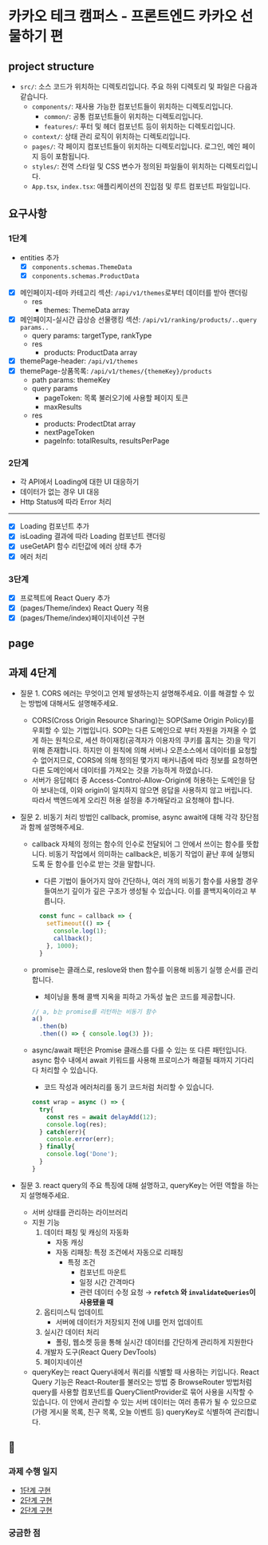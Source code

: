 # 카카오 테크 캠퍼스 - 프론트엔드 카카오 선물하기 편

## project structure

- `src/`: 소스 코드가 위치하는 디렉토리입니다. 주요 하위 디렉토리 및 파일은 다음과 같습니다.
  - `components/`: 재사용 가능한 컴포넌트들이 위치하는 디렉토리입니다.
    - `common/`: 공통 컴포넌트들이 위치하는 디렉토리입니다.
    - `features/`: 푸터 및 헤더 컴포넌트 등이 위치하는 디렉토리입니다.
  - `context/`: 상태 관리 로직이 위치하는 디렉토리입니다.
  - `pages/`: 각 페이지 컴포넌트들이 위치하는 디렉토리입니다. 로그인, 메인 페이지 등이 포함됩니다.
  - `styles/`: 전역 스타일 및 CSS 변수가 정의된 파일들이 위치하는 디렉토리입니다.
  - `App.tsx`, `index.tsx`: 애플리케이션의 진입점 및 루트 컴포넌트 파일입니다.

## 요구사항

### 1단계

- entities 추가
  - [x] `components.schemas.ThemeData`
  - [x] `conponents.schemas.ProductData`
- [x] 메인페이지-테마 카테고리 섹션: `/api/v1/themes`로부터 데이터를 받아 랜더링
  - res
    - themes: ThemeData array
- [x] 메인페이지-실시간 급상승 선물랭킹 섹션: `/api/v1/ranking/products/..query params..`
  - query params: targetType, rankType
  - res
    - products: ProductData array
- [x] themePage-header: `/api/v1/themes`
- [x] themePage-상품목록: `/api/v1/themes/{themeKey}/products`
  - path params: themeKey
  - query params
    - pageToken: 목록 불러오기에 사용할 페이지 토큰
    - maxResults
  - res
    - products: ProdectDtat array
    - nextPageToken
    - pageInfo: totalResults, resultsPerPage

### 2단계

- 각 API에서 Loading에 대한 UI 대응하기
- 데이터가 없는 경우 UI 대응
- Http Status에 따라 Error 처리

---

- [x] Loading 컴포넌트 추가
- [x] isLoading 결과에 따라 Loading 컴포넌트 랜더링
- [x] useGetAPI 함수 리턴값에 에러 상태 추가
- [x] 에러 처리

### 3단계

- [x] 프로젝트에 React Query 추가
- [x] (pages/Theme/index) React Query 적용
- [x] (pages/Theme/index)페이지네이션 구현

## page

## 과제 4단계

- 질문 1. CORS 에러는 무엇이고 언제 발생하는지 설명해주세요. 이를 해결할 수 있는 방법에 대해서도 설명해주세요.
  - CORS(Cross Origin Resource Sharing)는 SOP(Same Origin Policy)를 우회할 수 있는 기법입니다. SOP는 다른 도메인으로 부터 자원을 가져올 수 없게 하는 원칙으로, 세션 하이재킹(공격자가 이용자의 쿠키를 훔치는 것)을 막기 위해 존재합니다. 하지만 이 원칙에 의해 서버나 오픈소스에서 데이터를 요청할 수 없어지므로, CORS에 의해 정의된 몇가지 매커니즘에 따라 정보를 요청하면 다른 도메인에서 데이터를 가져오는 것을 가능하게 하였습니다.
  - 서버가 응답헤더 중 Access-Control-Allow-Origin에 허용하는 도메인을 담아 보내는데, 이와 origin이 일치하지 않으면 응답을 사용하지 않고 버립니다. 따라서 백엔드에게 오리진 허용 설정을 추가해달라고 요청해야 합니다.
- 질문 2. 비동기 처리 방법인 callback, promise, async await에 대해 각각 장단점과 함께 설명해주세요.
  - callback 자체의 정의는 함수의 인수로 전달되어 그 안에서 쓰이는 함수를 뜻합니다. 비동기 작업에서 의미하는 callback은, 비동기 작업이 끝난 후에 실행되도록 둔 함수를 인수로 받는 것을 말합니다.
    - 다른 기법이 들어가지 않아 간단하나, 여러 개의 비동기 함수를 사용할 경우 들여쓰기 깊이가 깊은 구조가 생성될 수 있습니다. 이를 콜백지옥이라고 부릅니다.

    ```javascript
      const func = callback => {
        setTimeout(() => {
          console.log(1);
          callback();
        }, 1000);
      }
    ```
  
  - promise는 클래스로, reslove와 then 함수를 이용해 비동기 실행 순서를 관리합니다.
    - 체이닝을 통해 콜백 지옥을 피하고 가독성 높은 코드를 제공합니다.

    ```javascript
    // a, b는 promise를 리턴하는 비동기 함수
    a()
      .then(b)
      .then(() => { console.log(3) });
    ```
  
  - async/await 패턴은 Promise 클래스를 다를 수 있는 또 다른 패턴입니다. async 함수 내에서 await 키워드를 사용해 프로미스가 해결될 때까지 기다리다 처리할 수 있습니다.
    - 코드 작성과 에러처리를 동기 코드처럼 처리할 수 있습니다.

    ```javascript
    const wrap = async () => {
      try{
        const res = await delayAdd(12);
        console.log(res);
      } catch(err){
        console.error(err);
      } finally{
        console.log('Done');
      }
    }
    ```

- 질문 3. react query의 주요 특징에 대해 설명하고, queryKey는 어떤 역할을 하는지 설명해주세요.
  - 서버 상태를 관리하는 라이브러리
  - 지원 기능
    1. 데이터 패칭 및 캐싱의 자동화
        - 자동 캐싱
        - 자동 리패칭: 특정 조건에서 자동으로 리패칭
            - 특정 조건
                - 컴포넌트 마운트
                - 일정 시간 간격마다
                - 관련 데이터 수정 요청 → **`refetch` 와 `invalidateQueries`이 사용됐을 때**
    2. 옵티미스틱 업데이트
        - 서버에 데이터가 저장되지 전에 UI를 먼저 업데이트
    3. 실시간 데이터 처리
        - 폴링, 웹소켓 등을 통해 실시간 데이터를 간단하게 관리하게 지원한다
    4. 개발자 도구(React Query DevTools)
    5. 페이지네이션
  - queryKey는 react Query내에서 쿼리를 식별할 때 사용하는 키입니다. React Query 기능은 React-Router를 불러오는 방법 중 BrowseRouter 방법처럼 query를 사용할 컴포넌트를 QueryClientProvider로 묶어 사용을 시작할 수 있습니다. 이 안에서 관리할 수 있는 서버 데이터는 여러 종류가 될 수 있으므로 (가령 게시물 목록, 친구 목록, 오늘 이벤트 등) queryKey로 식별하여 관리합니다.

## 🎸

### 과제 수행 일지

- [1단계 구현](https://www.notion.so/Day-12-3431b41b37c9495f9a38e716b76dbc3c?pvs=4#60529c9431f742cca9f32f0abfb023a9)
- [2단계 구현](https://www.notion.so/Day-13-3979aa2c2f24497fa46b8e4058ced32a?pvs=4#07345ce4a17e4f518b9341995aa40bc2)
- [2단계 구현](https://www.notion.so/Day-13-3979aa2c2f24497fa46b8e4058ced32a?pvs=4#07345ce4a17e4f518b9341995aa40bc2)

### 궁금한 점
